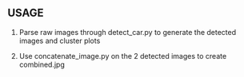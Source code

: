 ## USAGE

1) Parse raw images through detect_car.py to generate the detected images and cluster plots

2) Use concatenate_image.py on the 2 detected images to create combined.jpg
